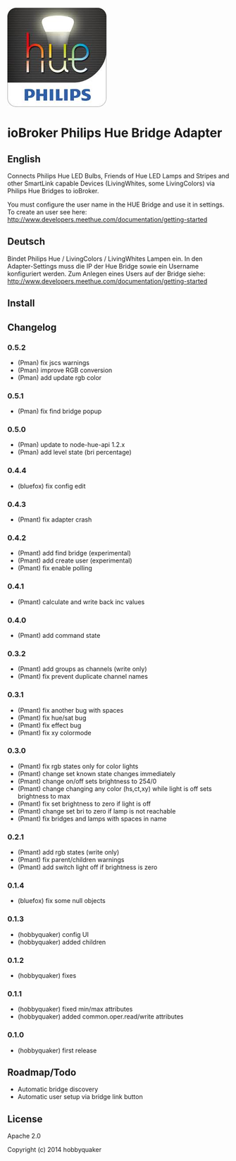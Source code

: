 ![Logo](admin/hue.jpeg)
# ioBroker Philips Hue Bridge Adapter

English
--------------------
Connects Philips Hue LED Bulbs, Friends of Hue LED Lamps and Stripes and other SmartLink capable Devices (LivingWhites,
some LivingColors) via Philips Hue Bridges to ioBroker.

You must configure the user name in the HUE Bridge and use it in settings. To create an user see here: http://www.developers.meethue.com/documentation/getting-started

Deutsch
-------------
Bindet Philips Hue / LivingColors / LivingWhites Lampen ein. In den Adapter-Settings muss die IP der Hue Bridge sowie ein Username konfiguriert werden. Zum Anlegen eines Users auf der Bridge siehe: http://www.developers.meethue.com/documentation/getting-started

## Install

## Changelog

### 0.5.2
* (Pman) fix jscs warnings
* (Pman) improve RGB conversion
* (Pman) add update rgb color

### 0.5.1
* (Pman) fix find bridge popup

### 0.5.0
* (Pman) update to node-hue-api 1.2.x
* (Pman) add level state (bri percentage)

### 0.4.4
* (bluefox) fix config edit

### 0.4.3
* (Pmant) fix adapter crash

### 0.4.2
* (Pmant) add find bridge (experimental)
* (Pmant) add create user (experimental)
* (Pmant) fix enable polling

### 0.4.1
* (Pmant) calculate and write back inc values

### 0.4.0
* (Pmant) add command state

### 0.3.2
* (Pmant) add groups as channels (write only)
* (Pmant) fix prevent duplicate channel names

### 0.3.1
* (Pmant) fix another bug with spaces
* (Pmant) fix hue/sat bug
* (Pmant) fix effect bug
* (Pmant) fix xy colormode

### 0.3.0
* (Pmant) fix rgb states only for color lights
* (Pmant) change set known state changes immediately
* (Pmant) change on/off sets brightness to 254/0
* (Pmant) change changing any color (hs,ct,xy) while light is off sets brightness to max
* (Pmant) fix set brightness to zero if light is off
* (Pmant) change set bri to zero if lamp is not reachable
* (Pmant) fix bridges and lamps with spaces in name

### 0.2.1
* (Pmant) add rgb states (write only)
* (Pmant) fix parent/children warnings
* (Pmant) add switch light off if brightness is zero

### 0.1.4
* (bluefox) fix some null objects

### 0.1.3
* (hobbyquaker) config UI
* (hobbyquaker) added children

### 0.1.2
* (hobbyquaker) fixes

### 0.1.1

* (hobbyquaker) fixed min/max attributes
* (hobbyquaker) added common.oper.read/write attributes

### 0.1.0

* (hobbyquaker) first release

## Roadmap/Todo

* Automatic bridge discovery
* Automatic user setup via bridge link button

## License

Apache 2.0

Copyright (c) 2014 hobbyquaker



